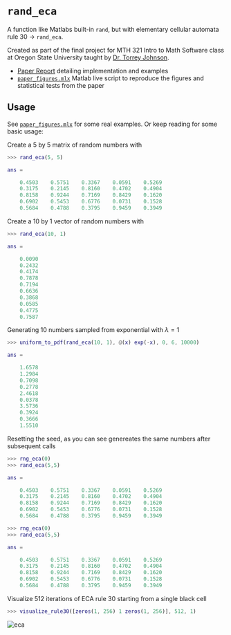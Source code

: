# `rand_eca`
A function like Matlabs built-in `rand`, but with elementary cellular automata rule 30 -> `rand_eca`. 

Created as part of the final project for MTH 321 Intro to Math Software class at Oregon State University taught by [Dr. Torrey Johnson](https://math.oregonstate.edu/directory/torrey-a-johnson).

- [Paper Report](https://xnought.github.io/files/rand_eca.pdf) detailing implementation and examples
- [`paper_figures.mlx`](./paper_figures.mlx) Matlab live script to reproduce the figures and statistical tests from the paper

## Usage

See [`paper_figures.mlx`](./paper_figures.mlx) for some real examples. Or keep reading for some basic usage:

Create a 5 by 5 matrix of random numbers with

```matlab
>>> rand_eca(5, 5)

ans =

    0.4503    0.5751    0.3367    0.0591    0.5269
    0.3175    0.2145    0.8160    0.4702    0.4904
    0.8158    0.9244    0.7169    0.8429    0.1620
    0.6902    0.5453    0.6776    0.0731    0.1528
    0.5684    0.4788    0.3795    0.9459    0.3949
```

Create a 10 by 1 vector of random numbers with

```matlab
>>> rand_eca(10, 1)

ans =

    0.0090
    0.2432
    0.4174
    0.7878
    0.7194
    0.6636
    0.3868
    0.0585
    0.4775
    0.7587
```

Generating 10 numbers sampled from exponential with $\lambda=1$

```matlab
>>> uniform_to_pdf(rand_eca(10, 1), @(x) exp(-x), 0, 6, 10000)

ans =

    1.6578
    1.2984
    0.7098
    0.2778
    2.4618
    0.0378
    3.5736
    0.3924
    0.3666
    1.5510
```

Resetting the seed, as you can see genereates the same numbers after subsequent calls

```matlab
>>> rng_eca(0)
>>> rand_eca(5,5)

ans =

    0.4503    0.5751    0.3367    0.0591    0.5269
    0.3175    0.2145    0.8160    0.4702    0.4904
    0.8158    0.9244    0.7169    0.8429    0.1620
    0.6902    0.5453    0.6776    0.0731    0.1528
    0.5684    0.4788    0.3795    0.9459    0.3949

>>> rng_eca(0)
>>> rand_eca(5,5)

ans =

    0.4503    0.5751    0.3367    0.0591    0.5269
    0.3175    0.2145    0.8160    0.4702    0.4904
    0.8158    0.9244    0.7169    0.8429    0.1620
    0.6902    0.5453    0.6776    0.0731    0.1528
    0.5684    0.4788    0.3795    0.9459    0.3949
```

Visualize 512 iterations of ECA rule 30 starting from a single black cell

```matlab
>>> visualize_rule30([zeros(1, 256) 1 zeros(1, 256)], 512, 1)
```
![eca](https://github.com/xnought/rand-eca/assets/65095341/3bbbddb2-0402-429f-9561-43b2ff6b31bd)
